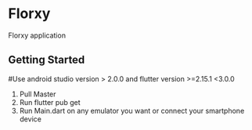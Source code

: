 # Florxy

Florxy application

## Getting Started

#Use android studio version > 2.0.0 and flutter version >=2.15.1 <3.0.0

1. Pull Master
2. Run flutter pub get
3. Run Main.dart on any emulator you want or connect your smartphone device
